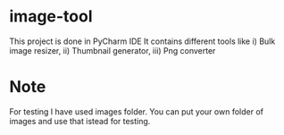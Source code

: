 # image-tool
This project is done in PyCharm IDE
It contains different tools like 
i)   Bulk image resizer, 
ii)  Thumbnail generator, 
iii) Png converter

# Note 
For testing I have used images folder. You can put your own folder of images and use that istead for testing.


